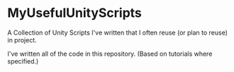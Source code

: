 # MyUsefulUnityScripts
 A Collection of Unity Scripts I've written that I often reuse (or plan to reuse) in project.

 I've written all of the code in this repository. (Based on tutorials where specified.)
